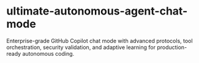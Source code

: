 # ultimate-autonomous-agent-chat-mode
Enterprise-grade GitHub Copilot chat mode with advanced protocols, tool orchestration, security validation, and adaptive learning for production-ready autonomous coding.
